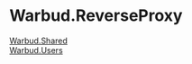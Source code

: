 # Warbud.ReverseProxy
[Warbud.Shared](https://github.com/Nairda015/Warbud.Shared)  
[Warbud.Users](https://github.com/Nairda015/Warbud.Users)  
